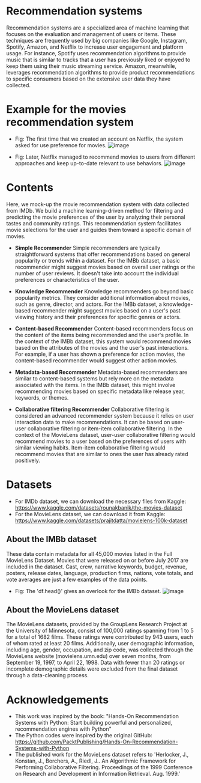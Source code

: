 # Recommendation systems
Recommendation systems are a specialized area of machine learning that focuses on the evaluation and management of users or items. These techniques are frequently used by big companies like Google, Instagram, Spotify, Amazon, and Netflix to increase user engagement and platform usage. For instance, Spotify uses recommendation algorithms to provide music that is similar to tracks that a user has previously liked or enjoyed to keep them using their music streaming service. Amazon, meanwhile, leverages recommendation algorithms to provide product recommendations to specific consumers based on the extensive user data they have collected.

# Example for the movies recommendation system
- Fig: The first time that we created an account on Netflix, the system asked for use preference for movies.
![image](https://github.com/PanithanS/Movies-Recommendation-Systems/assets/83627892/943f0bf8-d7a9-4ee9-98fd-b526cc7ba440)

- Fig: Later, Netflix managed to recommend movies to users from different approaches and keep up-to-date relevant to use behaviors.
![image](https://github.com/PanithanS/Movies-Recommendation-Systems/assets/83627892/b488daff-5136-470b-ba22-0611ff1500b1)

# Contents
Here, we mock-up the movie recommendation system with data collected from IMDb. We build a machine learning-driven method for filtering and predicting the movie preferences of the user by analyzing their personal tastes and community ratings. This recommendation system facilitates movie selections for the user and guides them toward a specific domain of movies.

- **Simple Recommender**
Simple recommenders are typically straightforward systems that offer recommendations based on general popularity or trends within a dataset. For the IMBb dataset, a basic recommender might suggest movies based on overall user ratings or the number of user reviews. It doesn't take into account the individual preferences or characteristics of the user.

- **Knowledge Recommender**
Knowledge recommenders go beyond basic popularity metrics. They consider additional information about movies, such as genre, director, and actors. For the IMBb dataset, a knowledge-based recommender might suggest movies based on a user's past viewing history and their preferences for specific genres or actors.

- **Content-based Recommender**
Content-based recommenders focus on the content of the items being recommended and the user's profile. In the context of the IMBb dataset, this system would recommend movies based on the attributes of the movies and the user's past interactions. For example, if a user has shown a preference for action movies, the content-based recommender would suggest other action movies.

- **Metadata-based Recommender**
Metadata-based recommenders are similar to content-based systems but rely more on the metadata associated with the items. In the IMBb dataset, this might involve recommending movies based on specific metadata like release year, keywords, or themes.

- **Collaborative filtering Recommender**
Collaborative filtering is considered an advanced recommender system because it relies on user interaction data to make recommendations. It can be based on user-user collaborative filtering or item-item collaborative filtering. In the context of the MovieLens dataset, user-user collaborative filtering would recommend movies to a user based on the preferences of users with similar viewing habits. Item-item collaborative filtering would recommend movies that are similar to ones the user has already rated positively.

# Datasets
- For IMDb dataset, we can download the necessary files from Kaggle: https://www.kaggle.com/datasets/rounakbanik/the-movies-dataset
- For the MovieLens dataset, we can download it from Kaggle: https://www.kaggle.com/datasets/prajitdatta/movielens-100k-dataset

## About the IMBb dataset
These data contain metadata for all 45,000 movies listed in the Full MovieLens Dataset. Movies that were released on or before July 2017 are included in the dataset. Cast, crew, narrative keywords, budget, revenue, posters, release dates, language, production firms, nations, vote totals, and vote averages are just a few examples of the data points.

- Fig: The 'df.head()' gives an overlook for the IMBb dataset.
![image](https://github.com/PanithanS/Recommendation-Systems-IMDBs/assets/83627892/5131e7fe-d1fa-4761-8e9e-ed1c7c649ac2)

## About the MovieLens dataset
The MovieLens datasets, provided by the GroupLens Research Project at the University of Minnesota, consist of 100,000 ratings spanning from 1 to 5 for a total of 1682 films. These ratings were contributed by 943 users, each of whom rated at least 20 films. Additionally, user demographic information, including age, gender, occupation, and zip code, was collected through the MovieLens website (movielens.umn.edu) over seven months, from September 19, 1997, to April 22, 1998. Data with fewer than 20 ratings or incomplete demographic details were excluded from the final dataset through a data-cleaning process.

# Acknowledgements
- This work was inspired by the book: "Hands-On Recommendation Systems with Python: Start building powerful and personalized, recommendation engines with Python"
- The Python codes were inspired by the original GitHub: https://github.com/PacktPublishing/Hands-On-Recommendation-Systems-with-Python
- The published work for the MovieLens dataset refers to 'Herlocker, J., Konstan, J., Borchers, A., Riedl, J.. An Algorithmic Framework for Performing Collaborative Filtering. Proceedings of the 1999 Conference on Research and Development in Information Retrieval. Aug. 1999.'
